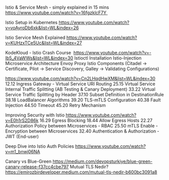 Istio & Service Mesh - simply explained in 15 mins
https://www.youtube.com/watch?v=16fgzklcF7Y 

Istio Setup in Kubernetes
https://www.youtube.com/watch?v=voAyroDb6xk&list=WL&index=26

Istio Service Mesh Explained
https://www.youtube.com/watch?v=KUHzxTCe5Uc&list=WL&index=27

KodeKloud - Istio Crash Course 
https://www.youtube.com/watch?v=-Ib5_4VaWWs&list=WL&index=30
Istioctl Installation
Istio-Injection
Microservice Architecture
Envoy Proxy
Istio Components (Citadel -> Certificate, Pilot -> Service Discovery, Galley -> Validating Configurations)

https://www.youtube.com/watch?v=Cn2LHqdHwXM&list=WL&index=30
12.12 Ingress Gateway - Virtual Service URI Routing
25.15 Virtual Service Internal Traffic Splitting (AB Testing & Canary Deployment)
33.22 Virtual Service Traffic Splitting by Header
37.10 Subset Definition in DestinationRule
38.18 LoadBalancer Algorithms
39.20 TLS-mTLS Configuration
40.38 Fault Injection
44.50 Timeout
45.20 Retry Mechanism

Improving Security with Istio
https://www.youtube.com/watch?v=E0h1rS2D86k
16.29 Egress Blocking
18.44 Allow Egress Hosts
22.27 Authorization Policy between Microservices - RBAC
25.50 mTLS Enable - Encryption between Microservices
32.40 Authentication & Authorization - JWT (End-user)

Deep Dive into Istio Auth Policies
https://www.youtube.com/watch?v=m1_bnwj06NA

Canary vs Blue-Green
https://medium.com/devopsturkiye/blue-green-canary-release-f37cc4cbe797
Mutual TLS Nedir?
https://emirozbirdeveloper.medium.com/mutual-tls-nedir-b600bc3091a8